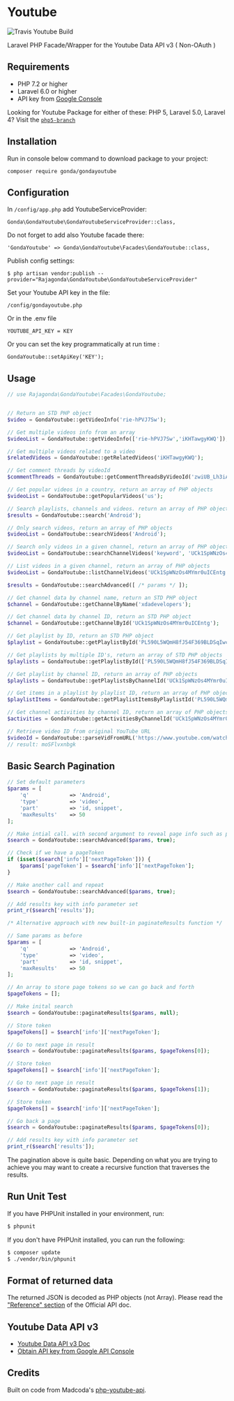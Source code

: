 Youtube
=========

![Travis Youtube Build](https://api.travis-ci.org/Gonda/GondaYoutube.svg?branch=master)

Laravel PHP Facade/Wrapper for the Youtube Data API v3 ( Non-OAuth )

## Requirements

- PHP 7.2 or higher
- Laravel 6.0 or higher
- API key from [Google Console](https://console.developers.google.com)

Looking for Youtube Package for either of these: PHP 5, Laravel 5.0, Laravel 4? Visit the [`php5-branch`](https://github.com/gonda/GondaYoutube/tree/php5)

## Installation

Run in console below command to download package to your project:
```
composer require gonda/gondayoutube
```

## Configuration

In `/config/app.php` add YoutubeServiceProvider:
```
Gonda\GondaYoutube\GondaYoutubeServiceProvider::class,
```

Do not forget to add also Youtube facade there:
```
'GondaYoutube' => Gonda\GondaYoutube\Facades\GondaYoutube::class,
```

Publish config settings:
```
$ php artisan vendor:publish --provider="Rajagonda\GondaYoutube\GondaYoutubeServiceProvider"
```

Set your Youtube API key in the file:

```
/config/gondayoutube.php
```

Or in the .env file
```
YOUTUBE_API_KEY = KEY
```

Or you can set the key programmatically at run time :
```
GondaYoutube::setApiKey('KEY');
```

## Usage

```php
// use Rajagonda\GondaYoutube\Facades\GondaYoutube;


// Return an STD PHP object
$video = GondaYoutube::getVideoInfo('rie-hPVJ7Sw');

// Get multiple videos info from an array
$videoList = GondaYoutube::getVideoInfo(['rie-hPVJ7Sw','iKHTawgyKWQ']);

// Get multiple videos related to a video
$relatedVideos = GondaYoutube::getRelatedVideos('iKHTawgyKWQ');

// Get comment threads by videoId
$commentThreads = GondaYoutube::getCommentThreadsByVideoId('zwiUB_Lh3iA');

// Get popular videos in a country, return an array of PHP objects
$videoList = GondaYoutube::getPopularVideos('us');

// Search playlists, channels and videos. return an array of PHP objects
$results = GondaYoutube::search('Android');

// Only search videos, return an array of PHP objects
$videoList = GondaYoutube::searchVideos('Android');

// Search only videos in a given channel, return an array of PHP objects
$videoList = GondaYoutube::searchChannelVideos('keyword', 'UCk1SpWNzOs4MYmr0uICEntg', 40);

// List videos in a given channel, return an array of PHP objects
$videoList = GondaYoutube::listChannelVideos('UCk1SpWNzOs4MYmr0uICEntg', 40);

$results = GondaYoutube::searchAdvanced([ /* params */ ]);

// Get channel data by channel name, return an STD PHP object
$channel = GondaYoutube::getChannelByName('xdadevelopers');

// Get channel data by channel ID, return an STD PHP object
$channel = GondaYoutube::getChannelById('UCk1SpWNzOs4MYmr0uICEntg');

// Get playlist by ID, return an STD PHP object
$playlist = GondaYoutube::getPlaylistById('PL590L5WQmH8fJ54F369BLDSqIwcs-TCfs');

// Get playlists by multiple ID's, return an array of STD PHP objects
$playlists = GondaYoutube::getPlaylistById(['PL590L5WQmH8fJ54F369BLDSqIwcs-TCfs', 'PL590L5WQmH8cUsRyHkk1cPGxW0j5kmhm0']);

// Get playlist by channel ID, return an array of PHP objects
$playlists = GondaYoutube::getPlaylistsByChannelId('UCk1SpWNzOs4MYmr0uICEntg');

// Get items in a playlist by playlist ID, return an array of PHP objects
$playlistItems = GondaYoutube::getPlaylistItemsByPlaylistId('PL590L5WQmH8fJ54F369BLDSqIwcs-TCfs');

// Get channel activities by channel ID, return an array of PHP objects
$activities = GondaYoutube::getActivitiesByChannelId('UCk1SpWNzOs4MYmr0uICEntg');

// Retrieve video ID from original YouTube URL
$videoId = GondaYoutube::parseVidFromURL('https://www.youtube.com/watch?v=moSFlvxnbgk');
// result: moSFlvxnbgk
```

## Basic Search Pagination

```php
// Set default parameters
$params = [
    'q'             => 'Android',
    'type'          => 'video',
    'part'          => 'id, snippet',
    'maxResults'    => 50
];

// Make intial call. with second argument to reveal page info such as page tokens
$search = GondaYoutube::searchAdvanced($params, true);

// Check if we have a pageToken
if (isset($search['info']['nextPageToken'])) {
    $params['pageToken'] = $search['info']['nextPageToken'];
}

// Make another call and repeat
$search = GondaYoutube::searchAdvanced($params, true);

// Add results key with info parameter set
print_r($search['results']);

/* Alternative approach with new built-in paginateResults function */

// Same params as before
$params = [
    'q'             => 'Android',
    'type'          => 'video',
    'part'          => 'id, snippet',
    'maxResults'    => 50
];

// An array to store page tokens so we can go back and forth
$pageTokens = [];

// Make inital search
$search = GondaYoutube::paginateResults($params, null);

// Store token
$pageTokens[] = $search['info']['nextPageToken'];

// Go to next page in result
$search = GondaYoutube::paginateResults($params, $pageTokens[0]);

// Store token
$pageTokens[] = $search['info']['nextPageToken'];

// Go to next page in result
$search = GondaYoutube::paginateResults($params, $pageTokens[1]);

// Store token
$pageTokens[] = $search['info']['nextPageToken'];

// Go back a page
$search = GondaYoutube::paginateResults($params, $pageTokens[0]);

// Add results key with info parameter set
print_r($search['results']);
```

The pagination above is quite basic. Depending on what you are trying to achieve you may want to create a recursive function that traverses the results.

## Run Unit Test
If you have PHPUnit installed in your environment, run:

```bash
$ phpunit
```

If you don't have PHPUnit installed, you can run the following:

```bash
$ composer update
$ ./vendor/bin/phpunit
```

## Format of returned data
The returned JSON is decoded as PHP objects (not Array).
Please read the ["Reference" section](https://developers.google.com/youtube/v3/docs/) of the Official API doc.


## Youtube Data API v3
- [Youtube Data API v3 Doc](https://developers.google.com/youtube/v3/)
- [Obtain API key from Google API Console](https://console.developers.google.com)


## Credits
Built on code from Madcoda's [php-youtube-api](https://github.com/madcoda/php-youtube-api).
